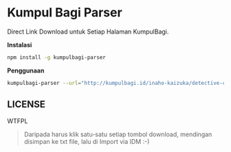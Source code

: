 # Kumpul Bagi Parser
Direct Link Download untuk Setiap Halaman KumpulBagi. 

**Instalasi**
```sh
npm install -g kumpulbagi-parser
```

**Penggunaan**
```sh
kumpulbagi-parser --url="http://kumpulbagi.id/inaho-kaizuka/detective-conan-1-774-ongoing-49087" --output="./conan"
```

LICENSE
---
WTFPL

> Daripada harus klik satu-satu setiap tombol download, mendingan disimpan ke txt file, lalu di Import via IDM :-)